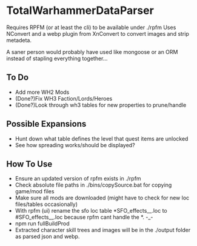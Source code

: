 # TotalWarhammerDataParser
 
Requires RPFM (or at least the cli) to be available under ./rpfm
Uses NConvert and a webp plugin from XnConvert to convert images and strip metadeta.

A saner person would probably have used like mongoose or an ORM instead of stapling everything together...

## To Do
- Add more WH2 Mods
- (Done?)Fix WH3 Faction/Lords/Heroes
- (Done?)Look through wh3 tables for new properties to prune/handle

## Possible Expansions
- Hunt down what table defines the level that quest items are unlocked
- See how spreading works/should be displayed?

## How To Use
- Ensure an updated version of rpfm exists in ./rpfm
- Check absolute file paths in ./bins/copySource.bat for copying game/mod files
- Make sure all mods are downloaded (might have to check for new loc files/tables occasionally)
- With rpfm (ui) rename the sfo loc table *SFO_effects__.loc to #SFO_effects__.loc because rpfm cant handle the *. -_-
- npm run fullBuildProd
- Extracted character skill trees and images will be in the ./output folder as parsed json and webp.
